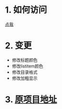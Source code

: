 # 1. 如何访问
[点我](http://htmlpreview.github.io/?https://github.com/double12gzh/m2w-transform/blob/master/index.html)

# 2. 变更
- 修改标题颜色
- 修改listitem颜色
- 修改目录格式
- 修改加粗显示

# 3. [原项目地址](https://github.com/wangduanduan/m2w-transform)


